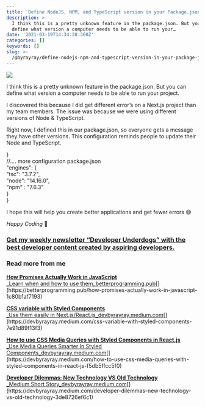 ```yaml
---
title: 'Define NodeJS, NPM, and TypeScript version in your Package.json'
description: >-
  I think this is a pretty unknown feature in the package.json. But you can
  define what version a computer needs to be able to run your…
date: '2021-03-19T14:34:38.360Z'
categories: []
keywords: []
slug: >-
  /@byrayray/define-nodejs-npm-and-typescript-version-in-your-package-json-6933d3ef280e
---
```


![](/Users/devbyrayray/Downloads/medium-export-a7b31d8cfbafc479a349e86525a0598d57555fb548cdfad5aa20f48d7b4db09d/posts/md_1664876347726/img/0__kIGc2Km__PQZMLbzZ.jpg)

I think this is a pretty unknown feature in the package.json. But you can define what version a computer needs to be able to run your project.

I discovered this because I did get different error’s on a Next.js project than my team members. The issue was because we were using different versions of Node & TypeScript.

Right now, I defined this in our package.json, so everyone gets a message they have other versions. This configuration reminds people to update their Node and TypeScript.

}  
//.... more configuration package.json  
    "engines": {  
        "tsc": "3.7.2",  
        "node": "14.16.0",  
        "npm" : "7.6.3"  
    }  
}

I hope this will help you create better applications and get fewer errors 😅

_Happy Coding_ 🚀

### [Get my weekly newsletter “Developer Underdogs” with the best developer content created by aspiring developers.](https://www.getrevue.co/profile/devbyrayray)

### Read more from me

[**How Promises Actually Work in JavaScript**  
_Learn when and how to use them_betterprogramming.pub](https://betterprogramming.pub/how-promises-actually-work-in-javascript-1c80b1af7193 "https://betterprogramming.pub/how-promises-actually-work-in-javascript-1c80b1af7193")[](https://betterprogramming.pub/how-promises-actually-work-in-javascript-1c80b1af7193)

[**CSS variable with Styled Components**  
_Use them easily in Next.js/React.js_devbyrayray.medium.com](https://devbyrayray.medium.com/css-variable-with-styled-components-7e91d89f13f3 "https://devbyrayray.medium.com/css-variable-with-styled-components-7e91d89f13f3")[](https://devbyrayray.medium.com/css-variable-with-styled-components-7e91d89f13f3)

[**How to use CSS Media Queries with Styled Components in React.js**  
_Use Media Queries Smarter In Styled Components_devbyrayray.medium.com](https://devbyrayray.medium.com/how-to-use-css-media-queries-with-styled-components-in-react-js-f5db5ffcc5f0 "https://devbyrayray.medium.com/how-to-use-css-media-queries-with-styled-components-in-react-js-f5db5ffcc5f0")[](https://devbyrayray.medium.com/how-to-use-css-media-queries-with-styled-components-in-react-js-f5db5ffcc5f0)

[**Developer Dilemmas: New Technology VS Old Technology**  
_Medium Short Story_devbyrayray.medium.com](https://devbyrayray.medium.com/developer-dilemmas-new-technology-vs-old-technology-3de8726ef6c1 "https://devbyrayray.medium.com/developer-dilemmas-new-technology-vs-old-technology-3de8726ef6c1")[](https://devbyrayray.medium.com/developer-dilemmas-new-technology-vs-old-technology-3de8726ef6c1)